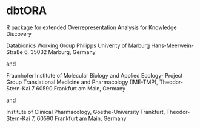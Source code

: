 # dbtORA
R package for extended Overrepresentation Analysis for Knowledge Discovery

Databionics Working Group
Philipps Univerity of Marburg
Hans-Meerwein-Straße 6, 
35032 Marburg, Germany

and

Fraunhofer Institute of Molecular Biology and Applied Ecology- 
Project Group Translational Medicine and Pharmacology (IME-TMP), 
Theodor-Stern-Kai 7 
60590 Frankfurt am Main, Germany

and

Institute of Clinical Pharmacology, 
Goethe-University Frankfurt, 
Theodor-Stern-Kai 7, 
60590 Frankfurt am Main, Germany
